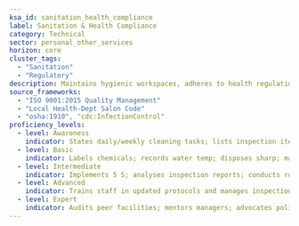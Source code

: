 ```yaml
---
ksa_id: sanitation_health_compliance
label: Sanitation & Health Compliance
category: Technical
sector: personal_other_services
horizon: core
cluster_tags:
  - "Sanitation"
  - "Regulatory"
description: Maintains hygienic workspaces, adheres to health regulations, and documents procedures to safeguard clients and staff.
source_frameworks:
  - "ISO 9001:2015 Quality Management"
  - "Local Health-Dept Salon Code"
  - "osha:1910", "cdc:InfectionControl"
proficiency_levels:
  - level: Awareness
    indicator: States daily/weekly cleaning tasks; lists inspection items; follows basic cleaning checklists and uses PPE.
  - level: Basic
    indicator: Labels chemicals; records water temp; disposes sharp; maintains logs.
  - level: Intermediate
    indicator: Implements 5 S; analyses inspection reports; conducts routine audits and corrects non-compliance.
  - level: Advanced
    indicator: Trains staff in updated protocols and manages inspections; achieves zero major citations.
  - level: Expert
    indicator: Audits peer facilities; mentors managers; advocates policy updates; designs enterprise sanitation systems and achieves top safety accreditations.
---
```

